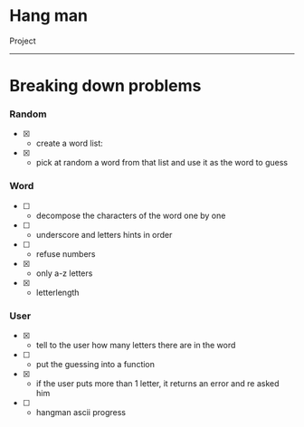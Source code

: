# Hang man

Project

---

# Breaking down problems

### Random
- [x] - create a word list:
- [x] - pick at random a word from that list and use it as the word to guess

### Word

- [ ] - decompose the characters of the word one by one
- [ ] - underscore and letters hints in order
- [ ] - refuse numbers
- [x] - only a-z letters
- [x] - letterlength

### User
- [x] - tell to the user how many letters there are in the word 
- [ ] - put the guessing into a function
- [x] - if the user puts more than 1 letter, it returns an error and re asked him
- [ ] - hangman ascii progress
